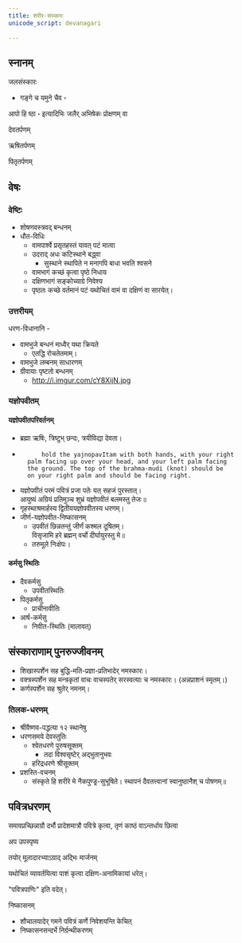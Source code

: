 ```yaml
---    
title: शरीर-संस्कारः
unicode_script: devanagari  
  
---
```


## स्नानम्

जलसंस्कारः

- गङ्गे च यमुने चैव ॰

आपो हि ष्ठा ॰ इत्यादिभिः जलैर् अभिषेकः प्रोक्षणम् वा

देवतर्पणम्

ऋषितर्पणम्

पितृतर्पणम्

## वेषः

### वेष्टिः

- शोषणवस्त्रवद् बन्धनम्
- धौत-विधिः
  - वामपार्श्वे प्रसृतहस्तं यावत् पटं मात्वा
  - उदराद् अधः कटिस्थाने बद्ध्वा
    - सुस्थाने स्थापिते  न मनागपि बाधा भवति श्वसने
  - वामभागं कच्छं कृत्वा पृष्ठे निधाय
  - दक्षिणभागं सङ्कोच्याग्रे निवेश्य
  - पृष्ठतः कच्छे वर्तमानं पटं यथोचितं वामं वा दक्षिणं वा सारयेत्।

### उत्तरीयम्

धरण-विधानानि -
- वामभुजे बन्धनं माध्वैर् यथा क्रियते
  - एतद्धि रोचतेतमाम्।
- वामभुजे लम्बनम् साधारणम्
- ग्रीवायाः पृष्टतो बन्धनम्
  - http://i.imgur.com/cY8XijN.jpg

### यज्ञोपवीतम्

#### यज्ञोपवीतपरिवर्तनम्

- ब्रह्मा ऋषिः, त्रिष्टुभ् छन्दः, त्रयीविद्या देवता।
-           hold the yajnopavItam with both hands, with your right   
        palm facing up over your head, and your left palm facing  
        the ground. The top of the brahma-mudi (knot) should be  
        on your right palm and should be facing right.
- यज्ञोपवीतं परमं पवित्रं प्रजा पतेः यत् सहजं पुरस्तात्।  
आयुष्यं अग्रियं प्रतिमुञ्च शुभ्रं यज्ञोपवीतं बलमस्तु तेजः॥
- गृहस्थाश्रमार्हस्य द्वितीययज्ञोपवीतस्य धरणम्।
- जीर्ण-यज्ञोपवीत-निष्कासनम्
  - उपवीतं छिन्नतन्तुं जीर्णं कश्मल दूषितम्।  
विसृजामि हरे ब्रह्मन् वर्चो दीर्घायुरस्तु मे॥
  - तरुमूले निःक्षेपः।

#### कर्मसु स्थितिः
- दैवकर्मसु
  - उपवीतस्थितिः
- पितृकर्मसु
  - प्राचीनावीतिः
- आर्ष-कर्मसु
  - निवीत-स्थितिः (मालावत्)

## संस्काराणाम् पुनरुज्जीवनम्

- शिखास्पर्शेन सह बुद्धि-मति-प्रज्ञा-प्रतिभादेर् नमस्कारः।
- वक्त्रस्पर्शेन सह मन्त्रकृतां वाचः वाचस्पतेर् सरस्वत्याः च नमस्कारः। (अन्नप्राशनं स्मृतम्।)
- कर्णस्पर्शेन सह श्रुतेर् नमनम्।

### तिलक-धरणम्

- श्रीवैष्णव-पद्धत्या १२ स्थानेषु
- धरणसमये देवस्तुतिः
  - श्वेतधरणे पुरुषसूक्तम्
    - तदा विश्वसृष्टेर् अद्भुतानुभवः
  - हरिद्रधरणे श्रीसूक्तम्
- प्रशस्ति-वचनम्
  - संस्कृते हि शरीरे मे नैकपुण्ड्र-सुभूषिते। स्थापनं दैवतत्त्वानां स्वानुष्ठानैश् च पोषणम्॥

## पवित्रधरणम्

समावप्रच्छिन्नाग्रौ दर्भौ प्रादेशमात्रौ पवित्रे कृत्वा, तृणं काष्ठं वाऽन्तर्धाय छित्वा

अप उपस्पृष्य

तयोर् मूलादारभ्याऽग्राद् अद्भिः मार्जनम्

यथोचितं व्यावर्तयित्वा पाशं कृत्वा दक्षिण-अनामिकायां धरेत्।

 "पवित्रपाणिः" इति वदेत्।

निष्कासनम्

- शौचालयादेर् गमने पवित्रं कर्णे निवेशयन्ति केचित्
- निष्कासनसन्दर्भे निर्ग्रन्थीकरणम्
